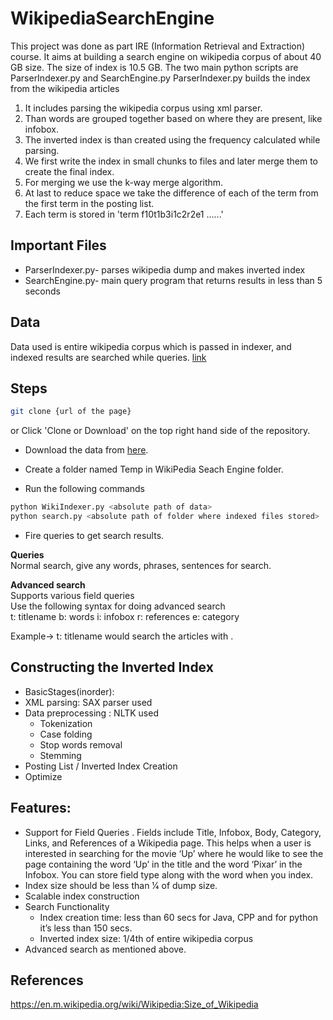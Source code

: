# WikipediaSearchEngine
This project was done as part IRE (Information Retrieval and Extraction) course. It aims at
building a search engine on wikipedia corpus of about 40 GB size. 
The size of index is 10.5 GB.
The two main python scripts are ParserIndexer.py and SearchEngine.py
ParserIndexer.py builds the index from the wikipedia articles
1. It includes parsing the wikipedia corpus using xml parser.
2. Than words are grouped together based on where they are present, like
   infobox.
3. The inverted index is than created using the frequency calculated while
   parsing.
4. We first write the index in small chunks to files and later merge them to
   create the final index.
5. For merging we use the k-way merge algorithm.
6. At last to reduce space we take the difference of each of the term from the
   first term in the posting list.
7. Each term is stored in 'term f10t1b3i1c2r2e1 ......'

## Important Files
* ParserIndexer.py- parses wikipedia dump and makes inverted index
* SearchEngine.py- main query program that returns results in less than 5 seconds

## Data
Data used is entire wikipedia corpus which is passed in indexer, and indexed results are searched while queries.
[link](https://drive.google.com/file/d/1QMpM1CSn6j8Hwu5AabTqTQ1km9xCzSEV/view?usp=sharing)

## Steps
```bash
git clone {url of the page}
```
or
Click 'Clone or Download' on the top right hand side of the repository.

* Download the data from [here](https://drive.google.com/file/d/1QMpM1CSn6j8Hwu5AabTqTQ1km9xCzSEV/view?usp=sharing).

* Create a folder named Temp in WikiPedia Seach Engine folder.

* Run the following commands
```bash
python WikiIndexer.py <absolute path of data>
python search.py <absolute path of folder where indexed files stored>
```
* Fire queries to get search results.

**Queries** <br>
Normal search, give any words, phrases, sentences for search.

**Advanced search** <br>
Supports various field queries <br>
Use the following syntax for doing advanced search <br>
t: titlename b: words i: infobox r: references e: category  <br>

Example->  t: titlename would search the articles with <titlename>.


## Constructing the Inverted Index
* BasicStages(inorder):
* XML parsing: SAX parser used
* Data preprocessing
: NLTK used
  * Tokenization
  * Case folding
  * Stop words removal
  * Stemming
* Posting List / Inverted Index Creation
* Optimize

## Features:
* Support for Field Queries . Fields include Title, Infobox, Body, Category, Links, and
References of a Wikipedia page. This helps when a user is interested in searching for
the movie ‘Up’ where he would like to see the page containing the word ‘Up’ in the title
and the word ‘Pixar’ in the Infobox. You can store field type along with the word when
you index.
* Index size should be less than 1⁄4 of dump size.
* Scalable index construction
* Search Functionality
  * Index creation time: less than 60 secs for Java, CPP and for python it’s less than 150
secs.
  * Inverted index size: 1/4th of entire wikipedia corpus
* Advanced search as mentioned above.



## References
https://en.m.wikipedia.org/wiki/Wikipedia:Size_of_Wikipedia
